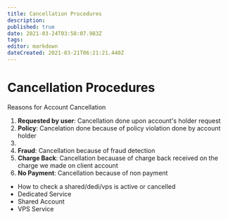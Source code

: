 ```yaml
---
title: Cancellation Procedures
description: 
published: true
date: 2021-03-24T03:58:07.983Z
tags: 
editor: markdown
dateCreated: 2021-03-21T06:21:21.440Z
---
```


# Cancellation Procedures

Reasons for Account Cancellation

1. **Requested by user**: Cancellation done upon account's holder request
1. **Policy**: Cancelation done because of policy violation done by account holder
1. 
1. **Fraud**: Cancellation because of fraud detection
1. **Charge Back**: Cancellation becauase of charge back received on the charge we made on client account
1. **No Payment**: Cancellation because of non payment


- How to check a shared/dedi/vps is active or cancelled
- Dedicated Service
- Shared Account
- VPS Service